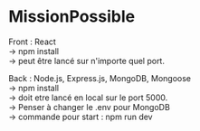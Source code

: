 # MissionPossible

Front : React <br />
  -> npm install <br />
  -> peut être lancé sur n'importe quel port. <br />

Back : Node.js, Express.js, MongoDB, Mongoose <br />
  -> npm install <br />
  -> doit etre lancé en local sur le port 5000. <br />
  -> Penser à changer le .env pour MongoDB <br />
  -> commande pour start : npm run dev <br />
